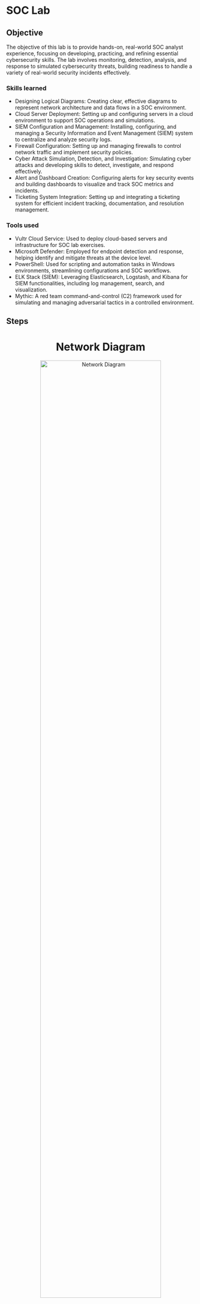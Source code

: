# SOC Lab

## Objective
The objective of this lab is to provide hands-on, real-world SOC analyst experience, focusing on developing, practicing, and refining essential cybersecurity skills. The lab involves monitoring, detection, analysis, and response to simulated cybersecurity threats, building readiness to handle a variety of real-world security incidents effectively.

### Skills learned
- Designing Logical Diagrams: Creating clear, effective diagrams to represent network architecture and data flows in a SOC environment.
- Cloud Server Deployment: Setting up and configuring servers in a cloud environment to support SOC operations and simulations.
- SIEM Configuration and Management: Installing, configuring, and managing a Security Information and Event Management (SIEM) system to centralize and analyze security logs.
- Firewall Configuration: Setting up and managing firewalls to control network traffic and implement security policies.
- Cyber Attack Simulation, Detection, and Investigation: Simulating cyber attacks and developing skills to detect, investigate, and respond effectively.
- Alert and Dashboard Creation: Configuring alerts for key security events and building dashboards to visualize and track SOC metrics and incidents.
- Ticketing System Integration: Setting up and integrating a ticketing system for efficient incident tracking, documentation, and resolution management.
  
### Tools used
- Vultr Cloud Service: Used to deploy cloud-based servers and infrastructure for SOC lab exercises.
- Microsoft Defender: Employed for endpoint detection and response, helping identify and mitigate threats at the device level.
- PowerShell: Used for scripting and automation tasks in Windows environments, streamlining configurations and SOC workflows.
- ELK Stack (SIEM): Leveraging Elasticsearch, Logstash, and Kibana for SIEM functionalities, including log management, search, and visualization.
- Mythic: A red team command-and-control (C2) framework used for simulating and managing adversarial tactics in a controlled environment.

## Steps
<div align="center">

# Network Diagram

<img src="https://i.imgur.com/9Vaz93E.png" height="80%" width="80%" alt="Network Diagram"/>

<br><br>

# Servers Created

<img src="https://i.imgur.com/gkUFaeo.png" height="80%" width="80%" alt="Servers"/>

<br><br>

# Firewall Configuration

<img src="https://i.imgur.com/QEvXSo1.png" height="80%" width="80%" alt="Firewall Configuration"/>

<br><br>

# Detection Rules & Alerts

<img src="https://i.imgur.com/yKOiu8Y.png" height="80%" width="80%" alt="Detection Rules & Alerts"/>

<br><br>

# Authentication Activity Dashboard

<img src="https://i.imgur.com/zGjXqF3.png" height="80%" width="80%" alt="Authentication Activity Dashboard"/>

<br><br>


# Suspicious Activity Dashboard

<img src="https://i.imgur.com/VswgmBD.png" height="80%" width="80%" alt="Suspicious activity dashboard"/>

<br><br>

# osTicket

<img src="https://i.imgur.com/vjxoLNP.png" height="80%" width="80%" alt="osTicket"/>

<br><br>

# osTicket Open

<img src="https://i.imgur.com/nivWvck.png" height="80%" width="80%" alt="OsTicket Open"/>

<br><br>


# osTicket Assigned

<img src="https://i.imgur.com/uZF2KdF.png" height="80%" width="80%" alt="OsTicket Assigned"/>

<br><br>


# Attack Diagram

<img src="https://i.imgur.com/dJVKMPE.png" height="40%" width="40%" alt="Attack Diagram"/>
<img src="https://i.imgur.com/q46v6iV.png" height="40%" width="40%" alt="Attack Diagram"/>



# Mythic Firewall Configuration

<img src="https://i.imgur.com/AuboGFg.png" height="80%" width="80%" alt="Firewall Configuration"/>

<br><br>

# Mythic

<img src="https://i.imgur.com/BnTx281.png" height="80%" width="80%" alt="Mythic"/>

<br><br>

# Payload

<img src="https://i.imgur.com/c4Zheyh.png" height="80%" width="80%" alt="Payload"/>

<br><br>


# Exfiltrated password from Windows server

<img src="https://i.imgur.com/slBRY3E.png" height="80%" width="80%" alt="Day 21"/>

<br><br>


</div>
